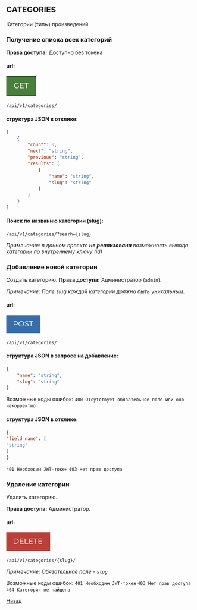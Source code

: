 ## CATEGORIES
Категории (типы) произведений

### Получение списка всех категорий

**Права доступа:** Доступно без токена

#### url:
![GET](png/get.png)
```
/api/v1/categories/
```
#### структура JSON в отклике:
```JSON
[
    {
        "count": 0,
        "next": "string",
        "previous": "string",
        "results": [
            {
                "name": "string",
                "slug": "string"
            }
        ]
    }
]
```
#### Поиск по названию категории (slug):
```
/api/v1/categories/?searh={slug}
```
*Примечание: в данном проекте __не реализована__ возможность вывода категории по внутреннему ключу (id)*

### Добавление новой категории
Создать категорию.
**Права доступа:** Администратор (`admin`).

*Примечание: Поле slug каждой категории должно быть уникальным.*

#### url:
![POST](png/post.png)
```
/api/v1/categories/
```
#### структура JSON в запросе на добавление:
```JSON
{
    "name": "string",
    "slug": "string"
}
```
Возможные коды ошибок:
`400 Отсутствует обязательное поле или оно некорректно`
#### структура JSON в отклике:
```JSON
{
"field_name": [
"string"
]
}
```
`401 Необходим JWT-токен`
`403 Нет прав доступа`

### Удаление категории
Удалить категорию.

**Права доступа:** Администратор.

#### url:
![DELETE](png/delete.png)
```
/api/v1/categories/{slug}/
```
*Примечание: Обязательное поле - `slug`.*

Возможные коды ошибок:
`401 Необходим JWT-токен`
`403 Нет прав доступа`
`404 Категория не найдена`

[Назад](README.md)

